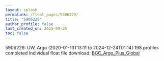```yaml
---
layout: splash
permalink: /float_pages/5906229/
title: "5906229"
author_profile: false
last_created_on: 2025-09-26
toc: false
---
```

 
5906229: UW, Argo (2020-01-13T13:11 to 2024-12-24T01:14)
198 profiles completed
Individual float file download: [BGC_Argo_Plus_Global](https://ftp.soest.hawaii.edu/bgc_argo_plus/Individual_Floats/outliers_removed/5906229_Sprof_processed.nc)

